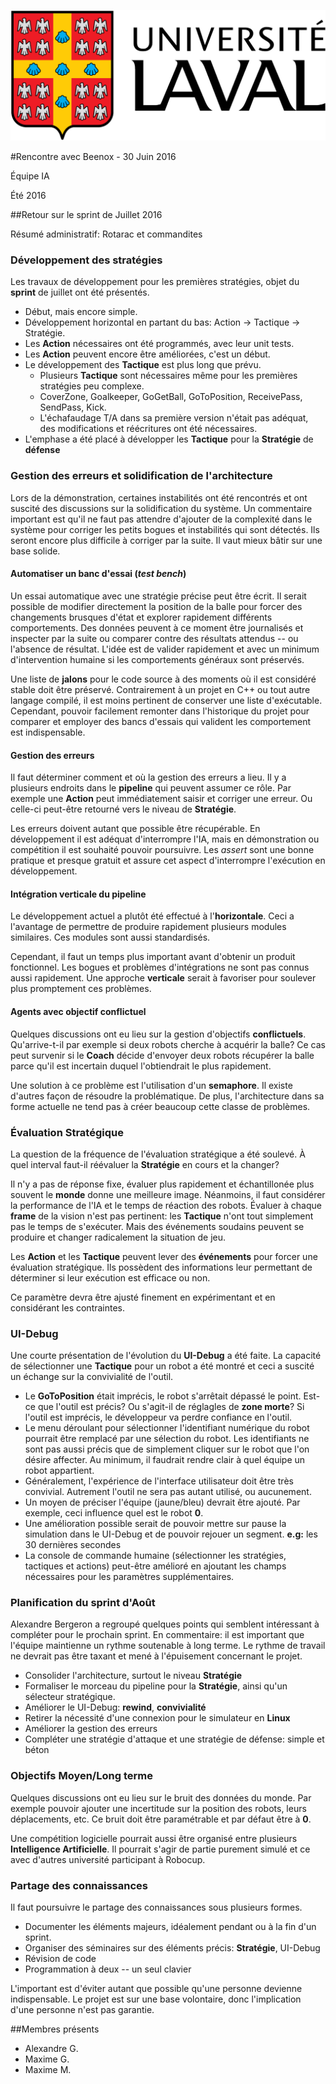![UL_Logo](https://github.com/RoboCupULaval/Admin/blob/master/scrum/ul_logo.png)


#Rencontre avec Beenox - 30 Juin 2016

Équipe IA

Été 2016

##Retour sur le sprint de Juillet 2016

Résumé administratif: Rotarac et commandites

### Développement des stratégies

Les travaux de développement pour les premières stratégies, objet du **sprint** de juillet ont été présentés.

* Début, mais encore simple.
* Développement horizontal en partant du bas: Action -> Tactique -> Stratégie.
* Les __Action__ nécessaires ont été programmés, avec leur unit tests.
* Les __Action__ peuvent encore être améliorées, c'est un début.
* Le développement des __Tactique__ est plus long que prévu.
    - Plusieurs __Tactique__ sont nécessaires même pour les premières stratégies peu complexe.
    - CoverZone, Goalkeeper, GoGetBall, GoToPosition, ReceivePass, SendPass, Kick.
    - L'échafaudage T/A dans sa première version n'était pas adéquat, des modifications et réécritures ont été nécessaires.
* L'emphase a été placé à développer les __Tactique__ pour la __Stratégie__ de **défense**

### Gestion des erreurs et solidification de l'architecture

Lors de la démonstration, certaines instabilités ont été rencontrés et ont suscité des discussions sur la solidification du système.
Un commentaire important est qu'il ne faut pas attendre d'ajouter de la complexité dans le système pour corriger les petits bogues et instabilités qui sont détectés.
Ils seront encore plus difficile à corriger par la suite.
Il vaut mieux bâtir sur une base solide.

#### Automatiser un banc d'essai (_test bench_)

Un essai automatique avec une stratégie précise peut être écrit.
Il serait possible de modifier directement la position de la balle pour forcer des changements brusques d'état et explorer rapidement différents comportements.
Des données peuvent à ce moment être journalisés et inspecter par la suite ou comparer contre des résultats attendus -- ou l'absence de résultat.
L'idée est de valider rapidement et avec un minimum d'intervention humaine si les comportements généraux sont préservés.

Une liste de **jalons** pour le code source à des moments où il est considéré stable doit être préservé.
Contrairement à un projet en C++ ou tout autre langage compilé, il est moins pertinent de conserver une liste d'exécutable.
Cependant, pouvoir facilement remonter dans l'historique du projet pour comparer et employer des bancs d'essais qui valident les comportement est indispensable.

#### Gestion des erreurs

Il faut déterminer comment et où la gestion des erreurs a lieu.
Il y a plusieurs endroits dans le __pipeline__ qui peuvent assumer ce rôle.
Par exemple une __Action__ peut immédiatement saisir et corriger une erreur.
Ou celle-ci peut-être retourné vers le niveau de __Stratégie__.

Les erreurs doivent autant que possible être récupérable.
En développement il est adéquat d'interrompre l'IA, mais en démonstration ou compétition il est souhaité pouvoir poursuivre.
Les _assert_ sont une bonne pratique et presque gratuit et assure cet aspect d'interrompre l'exécution en développement.

#### Intégration verticale du pipeline

Le développement actuel a plutôt été effectué à l'**horizontale**.
Ceci a l'avantage de permettre de produire rapidement plusieurs modules similaires.
Ces modules sont aussi standardisés.

Cependant, il faut un temps plus important avant d'obtenir un produit fonctionnel.
Les bogues et problèmes d'intégrations ne sont pas connus aussi rapidement.
Une approche **verticale** serait à favoriser pour soulever plus promptement ces problèmes.

#### Agents avec objectif conflictuel

Quelques discussions ont eu lieu sur la gestion d'objectifs **conflictuels**.
Qu'arrive-t-il par exemple si deux robots cherche à acquérir la balle?
Ce cas peut survenir si le __Coach__ décide d'envoyer deux robots récupérer la balle parce qu'il est incertain duquel l'obtiendrait le plus rapidement.

Une solution à ce problème est l'utilisation d'un __semaphore__.
Il existe d'autres façon de résoudre la problématique.
De plus, l'architecture dans sa forme actuelle ne tend pas à créer beaucoup cette classe de problèmes.

### Évaluation Stratégique

La question de la fréquence de l'évaluation stratégique a été soulevé.
À quel interval faut-il réévaluer la __Stratégie__ en cours et la changer?

Il n'y a pas de réponse fixe, évaluer plus rapidement et échantillonée plus souvent le __monde__ donne une meilleure image.
Néanmoins, il faut considérer la performance de l'IA et le temps de réaction des robots.
Évaluer à chaque __frame__ de la vision n'est pas pertinent: les __Tactique__ n'ont tout simplement pas le temps de s'exécuter.
Mais des événements soudains peuvent se produire et changer radicalement la situation de jeu.

Les __Action__ et les __Tactique__ peuvent lever des **événements** pour forcer une évaluation stratégique.
Ils possèdent des informations leur permettant de déterminer si leur exécution est efficace ou non.

Ce paramètre devra être ajusté finement en expérimentant et en considérant les contraintes.


### UI-Debug

Une courte présentation de l'évolution du __UI-Debug__ a été faite.
La capacité de sélectionner une __Tactique__ pour un robot a été montré et ceci a suscité un échange sur la convivialité de l'outil.

* Le **GoToPosition** était imprécis, le robot s'arrêtait dépassé le point.
    Est-ce que l'outil est précis?
    Ou s'agit-il de réglagles de **zone morte**?
    Si l'outil est imprécis, le développeur va perdre confiance en l'outil.
* Le menu déroulant pour sélectionner l'identifiant numérique du robot pourrait être remplacé par une sélection du robot.
    Les identifiants ne sont pas aussi précis que de simplement cliquer sur le robot que l'on désire affecter.
    Au minimum, il faudrait rendre clair à quel équipe un robot appartient.
* Généralement, l'expérience de l'interface utilisateur doit être très convivial.
    Autrement l'outil ne sera pas autant utilisé, ou aucunement.
* Un moyen de préciser l'équipe (jaune/bleu) devrait être ajouté.
    Par exemple, ceci influence quel est le robot **0**.
* Une amélioration possible serait de pouvoir mettre sur pause la simulation dans le UI-Debug et de pouvoir rejouer un segment.
    __e.g:__ les 30 dernières secondes
* La console de commande humaine (sélectionner les stratégies, tactiques et actions) peut-être amélioré en ajoutant les champs nécessaires pour les paramètres supplémentaires.


### Planification du sprint d'Août

Alexandre Bergeron a regroupé quelques points qui semblent intéressant à compléter pour le prochain sprint.
En commentaire: il est important que l'équipe maintienne un rythme soutenable à long terme.
Le rythme de travail ne devrait pas être taxant et mené à l'épuisement concernant le projet.

* Consolider l'architecture, surtout le niveau __Stratégie__
* Formaliser le morceau du pipeline pour la __Stratégie__, ainsi qu'un sélecteur stratégique.
* Améliorer le UI-Debug: **rewind**, **convivialité**
* Retirer la nécessité d'une connexion pour le simulateur en **Linux**
* Améliorer la gestion des erreurs
* Compléter une stratégie d'attaque et une stratégie de défense: simple et béton

### Objectifs Moyen/Long terme

Quelques discussions ont eu lieu sur le bruit des données du monde.
Par exemple pouvoir ajouter une incertitude sur la position des robots, leurs déplacements, etc.
Ce bruit doit être paramétrable et par défaut être à **0**.

Une compétition logicielle pourrait aussi être organisé entre plusieurs **Intelligence Artificielle**.
Il pourrait s'agir de partie purement simulé et ce avec d'autres université participant à Robocup.


### Partage des connaissances

Il faut poursuivre le partage des connaissances sous plusieurs formes.

* Documenter les éléments majeurs, idéalement pendant ou à la fin d'un sprint.
* Organiser des séminaires sur des éléments précis: __Stratégie__, UI-Debug
* Révision de code
* Programmation à deux -- un seul clavier

L'important est d'éviter autant que possible qu'une personne devienne indispensable.
Le projet est sur une base volontaire, donc l'implication d'une personne n'est pas garantie.


##Membres présents

- Alexandre G.
- Maxime G.
- Maxime M.
